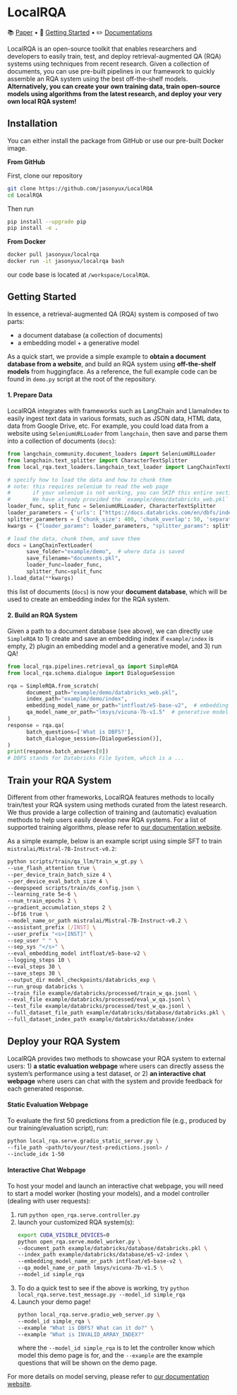 # LocalRQA

:books: <a href="https://arxiv.org/abs/2403.00982">Paper</a> • :rocket: <a href="#getting-started">Getting Started</a> • :pencil2: <a href="https://jasonyux.com/LocalRQA/">Documentations</a>

LocalRQA is an open-source toolkit that enables researchers and developers to easily train, test, and deploy retrieval-augmented QA (RQA) systems using techniques from recent research. Given a collection of documents, you can use pre-built pipelines in our framework to quickly assemble an RQA system using the best off-the-shelf models. **Alternatively, you can create your own training data, train open-source models using algorithms from the latest research, and deploy your very own local RQA system!**

## Installation

You can either install the package from GitHub or use our pre-built Docker image.

**From GitHub**

First, clone our repository

```bash
git clone https://github.com/jasonyux/LocalRQA
cd LocalRQA
```


Then run

```bash
pip install --upgrade pip
pip install -e .
```


**From Docker**

```bash
docker pull jasonyux/localrqa
docker run -it jasonyux/localrqa bash
```


our code base is located at ``/workspace/LocalRQA``.

## Getting Started

In essence, a retrieval-augmented QA (RQA) system is composed of two parts:

- a document database (a collection of documents)
- a embedding model + a generative model

As a quick start, we provide a simple example to **obtain a document database from a website**, and build an RQA system using **off-the-shelf models** from huggingface. As a reference, the full example code can be found in ``demo.py`` script at the root of the repository.

#### 1. Prepare Data

LocalRQA integrates with frameworks such as LangChain and LlamaIndex to easily ingest text data in various formats, such as JSON data, HTML data, data from Google Drive, etc. For example, you could load data from a website using ``SeleniumURLLoader`` from ``langchain``, then save and parse them into a collection of documents (``docs``):

```python
from langchain_community.document_loaders import SeleniumURLLoader
from langchain.text_splitter import CharacterTextSplitter
from local_rqa.text_loaders.langchain_text_loader import LangChainTextLoader

# specify how to load the data and how to chunk them
# note: this requires selenium to read the web page
#       if your selenium is not working, you can SKIP this entire section.
#       We have already provided the `example/demo/databricks_web.pkl` file in this repo.
loader_func, split_func = SeleniumURLLoader, CharacterTextSplitter
loader_parameters = {'urls': ["https://docs.databricks.com/en/dbfs/index.html"]}
splitter_parameters = {'chunk_size': 400, 'chunk_overlap': 50, 'separator': "\n\n"}
kwargs = {"loader_params": loader_parameters, "splitter_params": splitter_parameters}

# load the data, chunk them, and save them
docs = LangChainTextLoader(
      save_folder="example/demo",  # where data is saved
      save_filename="documents.pkl",
      loader_func=loader_func,
      splitter_func=split_func
).load_data(**kwargs)
```

this list of documents (``docs``) is now your **document database**, which will be used to create an embedding index for the RQA system.

#### 2. Build an RQA System

Given a path to a document database (see above), we can directly use ``SimpleRQA`` to 1) create and save an embedding index if ``example/index`` is empty, 2) plugin an embedding model and a generative model, and 3) run QA!

```python
from local_rqa.pipelines.retrieval_qa import SimpleRQA
from local_rqa.schema.dialogue import DialogueSession

rqa = SimpleRQA.from_scratch(
      document_path="example/demo/databricks_web.pkl",
      index_path="example/demo/index",
      embedding_model_name_or_path="intfloat/e5-base-v2",  # embedding model
      qa_model_name_or_path="lmsys/vicuna-7b-v1.5"  # generative model
)
response = rqa.qa(
      batch_questions=['What is DBFS?'],
      batch_dialogue_session=[DialogueSession()],
)
print(response.batch_answers[0])
# DBFS stands for Databricks File System, which is a ...
```

## Train your RQA System

Different from other frameworks, LocalRQA features methods to locally train/test your RQA system using methods curated from the latest research. We thus provide a large collection of training and (automatic) evaluation methods to help users easily develop new RQA systems. For a list of supported training algorithms, please refer to [our documentation website](https://jasonyux.com/LocalRQA/modules/training.html).

As a simple example, below is an example script using simple SFT to train ``mistralai/Mistral-7B-Instruct-v0.2``:

```bash
python scripts/train/qa_llm/train_w_gt.py \
--use_flash_attention true \
--per_device_train_batch_size 4 \
--per_device_eval_batch_size 4 \
--deepspeed scripts/train/ds_config.json \
--learning_rate 5e-6 \
--num_train_epochs 2 \
--gradient_accumulation_steps 2 \
--bf16 true \
--model_name_or_path mistralai/Mistral-7B-Instruct-v0.2 \
--assistant_prefix [/INST] \
--user_prefix "<s>[INST]" \
--sep_user " " \
--sep_sys "</s>" \
--eval_embedding_model intfloat/e5-base-v2 \
--logging_steps 10 \
--eval_steps 30 \
--save_steps 30 \
--output_dir model_checkpoints/databricks_exp \
--run_group databricks \
--train_file example/databricks/processed/train_w_qa.jsonl \
--eval_file example/databricks/processed/eval_w_qa.jsonl \
--test_file example/databricks/processed/test_w_qa.jsonl \
--full_dataset_file_path example/databricks/database/databricks.pkl \
--full_dataset_index_path example/databricks/database/index
```

## Deploy your RQA System

LocalRQA provides two methods to showcase your RQA system to external users: 1) **a static evaluation webpage** where users can directly assess the system’s performance using a test dataset, or 2) **an interactive chat webpage** where users can chat with the system and provide feedback for each generated response.

#### Static Evaluation Webpage

To evaluate the first 50 predictions from a prediction file (e.g., produced by our training/evaluation script), run:

```bash
python local_rqa.serve.gradio_static_server.py \
--file_path <path/to/your/test-predictions.jsonl> /
--include_idx 1-50
```

#### Interactive Chat Webpage

To host your model and launch an interactive chat webpage, you will need to start a model worker (hosting your models), and a model controller (dealing with user requests):

1. run `python open_rqa.serve.controller.py`
2. launch your customized RQA system(s):
      ```bash
      export CUDA_VISIBLE_DEVICES=0
      python open_rqa.serve.model_worker.py \
      --document_path example/databricks/database/databricks.pkl \
      --index_path example/databricks/database/e5-v2-index \
      --embedding_model_name_or_path intfloat/e5-base-v2 \
      --qa_model_name_or_path lmsys/vicuna-7b-v1.5 \
      --model_id simple_rqa
      ```
3. To do a quick test to see if the above is working, try `python local_rqa.serve.test_message.py --model_id simple_rqa`
4. Launch your demo page!
      ```bash
      python local_rqa.serve.gradio_web_server.py \
      --model_id simple_rqa \
      --example "What is DBFS? What can it do?" \
      --example "What is INVALID_ARRAY_INDEX?"
      ```
      where the `--model_id simple_rqa` is to let the controller know which model this demo page is for, and the `--example` are the example questions that will be shown on the demo page.


For more details on model serving, please refer to [our documentation website](https://jasonyux.com/LocalRQA/modules/serving.html).



